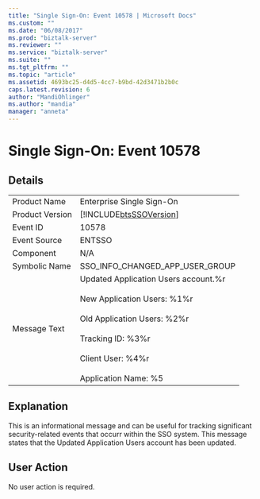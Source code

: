 ```yaml
---
title: "Single Sign-On: Event 10578 | Microsoft Docs"
ms.custom: ""
ms.date: "06/08/2017"
ms.prod: "biztalk-server"
ms.reviewer: ""
ms.service: "biztalk-server"
ms.suite: ""
ms.tgt_pltfrm: ""
ms.topic: "article"
ms.assetid: 4693bc25-d4d5-4cc7-b9bd-42d3471b2b0c
caps.latest.revision: 6
author: "MandiOhlinger"
ms.author: "mandia"
manager: "anneta"
---
```

# Single Sign-On: Event 10578
## Details  
  
|||  
|-|-|  
|Product Name|Enterprise Single Sign-On|  
|Product Version|[!INCLUDE[btsSSOVersion](../includes/btsssoversion-md.md)]|  
|Event ID|10578|  
|Event Source|ENTSSO|  
|Component|N/A|  
|Symbolic Name|SSO_INFO_CHANGED_APP_USER_GROUP|  
|Message Text|Updated Application Users account.%r<br /><br /> New Application Users: %1%r<br /><br /> Old Application Users: %2%r<br /><br /> Tracking ID: %3%r<br /><br /> Client User: %4%r<br /><br /> Application Name: %5|  
  
## Explanation  
 This is an informational message and can be useful for tracking significant security-related events that occurr within the SSO system. This message states that the Updated Application Users account has been updated.  
  
## User Action  
 No user action is required.